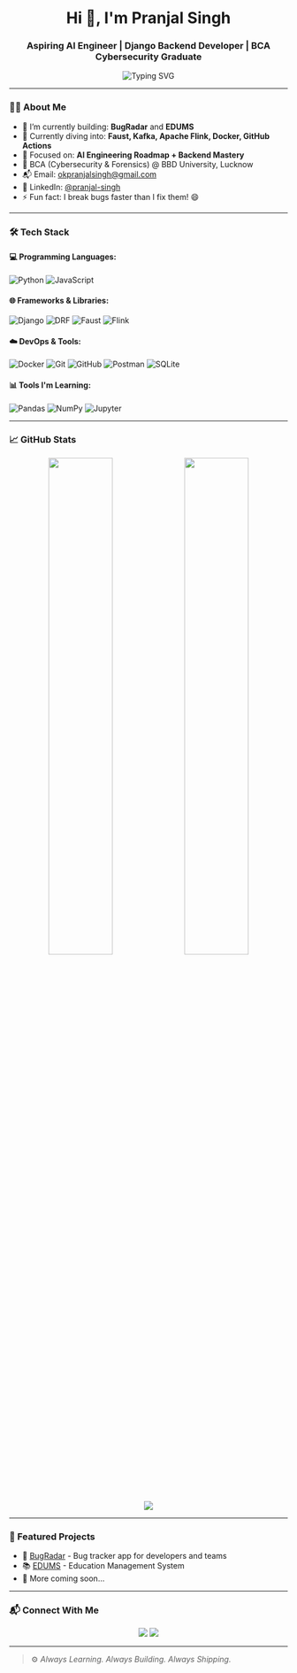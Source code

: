 <h1 align="center">Hi 👋, I'm Pranjal Singh</h1>
<h3 align="center">Aspiring AI Engineer | Django Backend Developer | BCA Cybersecurity Graduate</h3>

<p align="center">
  <img src="https://readme-typing-svg.demolab.com?font=Fira+Code&duration=2000&pause=1000&color=FF6A00&center=true&vCenter=true&width=435&lines=Python+Developer;Django+REST+API+Expert;Learning+AI+%26+Machine+Learning;GitHub+Lover+%E2%9D%A4%EF%B8%8F" alt="Typing SVG" />
</p>

---

### 🧑‍💻 About Me

- 🔭 I’m currently building: **BugRadar** and **EDUMS**
- 🌱 Currently diving into: **Faust, Kafka, Apache Flink, Docker, GitHub Actions**
- 🎯 Focused on: **AI Engineering Roadmap + Backend Mastery**
- 🏫 BCA (Cybersecurity & Forensics) @ BBD University, Lucknow
- 📬 Email: [okpranjalsingh@gmail.com](mailto:okpranjalsingh@gmail.com)
- 🔗 LinkedIn: [@pranjal-singh](https://www.linkedin.com/in/pranjal-singh-789719298/)
- ⚡ Fun fact: I break bugs faster than I fix them! 😄

---

### 🛠️ Tech Stack

#### 💻 Programming Languages:
![Python](https://img.shields.io/badge/Python-3670A0?style=for-the-badge&logo=python&logoColor=white)
![JavaScript](https://img.shields.io/badge/JavaScript-F7DF1E?style=for-the-badge&logo=javascript&logoColor=black)

#### 🌐 Frameworks & Libraries:
![Django](https://img.shields.io/badge/Django-092E20?style=for-the-badge&logo=django&logoColor=white)
![DRF](https://img.shields.io/badge/DRF-red?style=for-the-badge&logo=django&logoColor=white)
![Faust](https://img.shields.io/badge/Faust-05122A?style=for-the-badge&logo=python&logoColor=white)
![Flink](https://img.shields.io/badge/Flink-EF3AAB?style=for-the-badge&logo=apacheflink)

#### ☁️ DevOps & Tools:
![Docker](https://img.shields.io/badge/Docker-2496ED?style=for-the-badge&logo=docker&logoColor=white)
![Git](https://img.shields.io/badge/Git-F05032?style=for-the-badge&logo=git&logoColor=white)
![GitHub](https://img.shields.io/badge/GitHub-181717?style=for-the-badge&logo=github)
![Postman](https://img.shields.io/badge/Postman-FF6C37?style=for-the-badge&logo=postman)
![SQLite](https://img.shields.io/badge/SQLite-07405E?style=for-the-badge&logo=sqlite)

#### 📊 Tools I'm Learning:
![Pandas](https://img.shields.io/badge/Pandas-150458?style=for-the-badge&logo=pandas)
![NumPy](https://img.shields.io/badge/NumPy-013243?style=for-the-badge&logo=numpy)
![Jupyter](https://img.shields.io/badge/Jupyter-F37626?style=for-the-badge&logo=jupyter)

---

### 📈 GitHub Stats

<p align="center">
  <img width="48%" src="https://github-readme-stats.vercel.app/api?username=okpranjalsingh&show_icons=true&theme=tokyonight" />
  <img width="48%" src="https://github-readme-streak-stats.herokuapp.com/?user=okpranjalsingh&theme=tokyonight" />
</p>

<p align="center">
  <img src="https://github-readme-stats.vercel.app/api/top-langs/?username=okpranjalsingh&layout=compact&theme=tokyonight" />
</p>

---

### 📂 Featured Projects

- 🔧 [BugRadar](https://github.com/okpranjalsingh/BugRadar) - Bug tracker app for developers and teams  
- 📚 [EDUMS](https://github.com/okpranjalsingh/edums) - Education Management System  
- 🧪 More coming soon...

---

### 📬 Connect With Me

<p align="center">
  <a href="https://www.linkedin.com/in/pranjal-singh-789719298/"><img src="https://img.shields.io/badge/LinkedIn-blue?style=for-the-badge&logo=linkedin" /></a>
  <a href="mailto:okpranjalsingh@gmail.com"><img src="https://img.shields.io/badge/Email-grey?style=for-the-badge&logo=gmail" /></a>
</p>

---

> ⚙️ *Always Learning. Always Building. Always Shipping.*

